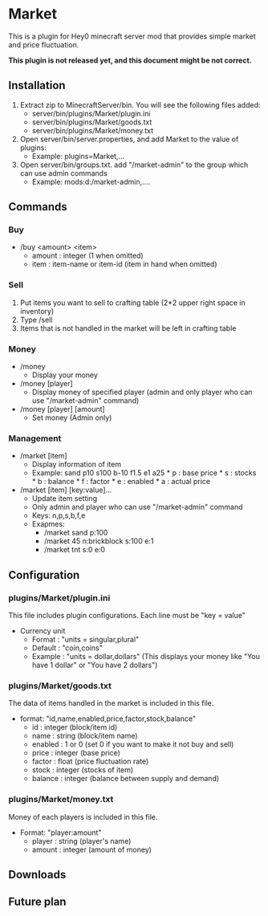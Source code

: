 # Market

This is a plugin for Hey0 minecraft server mod that provides simple market and price fluctuation.

**This plugin is not released yet, and this document might be not correct.**

## Installation

1. Extract zip to MinecraftServer/bin. You will see the following files added:
    * server/bin/plugins/Market/plugin.ini
    * server/bin/plugins/Market/goods.txt
    * server/bin/plugins/Market/money.txt
1. Open server/bin/server.properties, and add Market to the value of plugins:
    * Example: plugins=Market,...
1. Open server/bin/groups.txt. add "/market-admin" to the group which can use admin commands
    * Example: mods:d:/market-admin,....

## Commands

### Buy

* /buy &lt;amount&gt; &lt;item&gt;
    * amount : integer (1 when omitted)
    * item : item-name or item-id (item in hand when omitted)

### Sell

1. Put items you want to sell to crafting table (2*2 upper right space in inventory)
1. Type /sell
1. Items that is not handled in the market will be left in crafting table

### Money

* /money
    * Display your money
* /money [player]
    * Display money of specified player (admin and only player who can use "/market-admin" command)
* /money [player] [amount]
    * Set money (Admin only)

### Management

* /market [item]
    * Display information of item
    * Example: sand p10 s100 b-10 f1.5 e1 a25
    		* p : base price
    		* s : stocks
    		* b : balance
    		* f : factor
    		* e : enabled
    		* a : actual price
* /market [item] [key:value]...
    * Update item setting
    * Only admin and player who can use "/market-admin" command
    * Keys: n,p,s,b,f,e
    * Exapmes:
        * /market sand p:100
        * /market 45 n:brickblock s:100 e:1
        * /market tnt s:0 e:0

## Configuration

### plugins/Market/plugin.ini

This file includes plugin configurations.
Each line must be "key = value"

* Currency unit
    * Format : "units = singular,plural"
    * Default : "coin,coins"
    * Example : "units = dollar,dollars" (This displays your money like "You have 1 dollar" or "You have 2 dollars")

### plugins/Market/goods.txt

The data of items handled in the market is included in this file.

* format: "id,name,enabled,price,factor,stock,balance"
    * id : integer (block/item id)
    * name : string (block/item name)
    * enabled : 1 or 0 (set 0 if you want to make it not buy and sell)
    * price : integer (base price)
    * factor : float (price fluctuation rate)
    * stock : integer (stocks of item)
    * balance : integer (balance between supply and demand)

### plugins/Market/money.txt

Money of each players is included in this file. 

* Format: "player:amount"
    * player : string (player's name)
    * amount : integer (amount of money)

## Downloads

## Future plan


